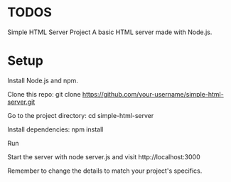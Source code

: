 # TODOS
Simple HTML Server Project
A basic HTML server made with Node.js.

# Setup
Install Node.js and npm.

Clone this repo: git clone https://github.com/your-username/simple-html-server.git

Go to the project directory: cd simple-html-server

Install dependencies: npm install

Run

Start the server with node server.js and visit http://localhost:3000

Remember to change the details to match your project's specifics.
